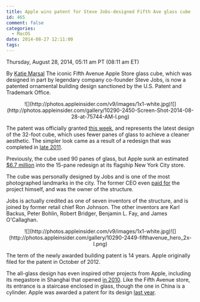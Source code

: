 ```yaml
---
title: Apple wins patent for Steve Jobs-designed Fifth Ave glass cube
id: 465
comment: false
categories:
  - MacOS
date: 2014-08-27 12:11:00
tags:
---
```


<div readability="49">

 Thursday, August 28, 2014, 05:11 am PT (08:11 am ET) 

 By [Katie Marsal](mailto:news@appleinsider.com)
<span>The iconic Fifth Avenue Apple Store glass cube, which was designed in part by legendary company co-founder Steve Jobs, is now a patented ornamental building design sanctioned by the U.S. Patent and Trademark Office.

</span>

<div align="center">
<div>![](http://photos.appleinsider.com/v9/images/1x1-white.jpg)<noscript>![](http://photos.appleinsider.com/gallery/10290-2450-Screen-Shot-2014-08-28-at-75744-AM-l.png)</noscript></div>

<span></span></div>

The patent was officially granted [this week](http://www.freepatentsonline.com/D712067.html), and represents the latest design of the 32-foot cube, which uses fewer panes of glass to achieve a cleaner aesthetic. The simpler look came as a result of a redesign that was completed in [late 2011](http://appleinsider.com/articles/11/11/04/apple_unveils_redesigned_simpler_fifth_ave_glass_cube).

Previously, the cube used 90 panes of glass, but Apple sunk an estimated [$6.7 million](http://www.appleinsider.com/articles/11/06/16/6_7m_effort_to_replace_apples_iconic_fifth_ave_glass_cube_underway.html) into the 15-pane redesign at its flagship New York City store.

The cube was personally designed by Jobs and is one of the most photographed landmarks in the city. The former CEO even [paid for](http://www.appleinsider.com/articles/05/12/05/jobs_wants_32_foot_glass_cube_following_apple_store_lease.html) the project himself, and was the owner of the structure.

Jobs is actually credited as one of seven inventors of the structure, and is joined by former retail chief Ron Johnson. The other inventors are Karl Backus, Peter Bohlin, Robert Bridger, Benjamin L. Fay, and James O'Callaghan.

<div align="center">
<div>![](http://photos.appleinsider.com/v9/images/1x1-white.jpg)<noscript>![](http://photos.appleinsider.com/gallery/10290-2449-fifthavenue_hero_2x-l.png)</noscript></div>

<span></span></div>

The term of the newly awarded building patent is 14 years. Apple originally filed for the patent in October of 2012.

The all-glass design has even inspired other projects from Apple, including its megastore in Shanghai that opened [in 2010](http://www.appleinsider.com/articles/10/07/12/new_shanghai_store_represents_apples_push_for_traction_in_china.html). Like the Fifth Avenue store, its entrance is a staircase enclosed in glass, though the one in China is a cylinder. Apple was awarded a patent for its design [last year](http://appleinsider.com/articles/13/10/01/apple-successfully-patents-shanghai-apple-stores-glass-cylinder-entryway). 
</div>